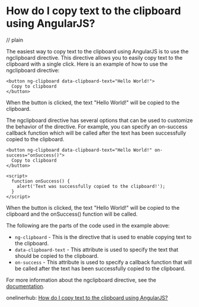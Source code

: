 # How do I copy text to the clipboard using AngularJS?
// plain

The easiest way to copy text to the clipboard using AngularJS is to use the ngclipboard directive. This directive allows you to easily copy text to the clipboard with a single click. Here is an example of how to use the ngclipboard directive:

```
<button ng-clipboard data-clipboard-text="Hello World!">
  Copy to clipboard
</button>
```

When the button is clicked, the text "Hello World!" will be copied to the clipboard.

The ngclipboard directive has several options that can be used to customize the behavior of the directive. For example, you can specify an on-success callback function which will be called after the text has been successfully copied to the clipboard.

```
<button ng-clipboard data-clipboard-text="Hello World!" on-success="onSuccess()">
  Copy to clipboard
</button>

<script>
  function onSuccess() {
    alert('Text was successfully copied to the clipboard!');
  }
</script>
```

When the button is clicked, the text "Hello World!" will be copied to the clipboard and the onSuccess() function will be called.

The following are the parts of the code used in the example above:

* `ng-clipboard` - This is the directive that is used to enable copying text to the clipboard.
* `data-clipboard-text` - This attribute is used to specify the text that should be copied to the clipboard.
* `on-success` - This attribute is used to specify a callback function that will be called after the text has been successfully copied to the clipboard.

For more information about the ngclipboard directive, see the [documentation](https://github.com/sachinchoolur/ngclipboard).

onelinerhub: [How do I copy text to the clipboard using AngularJS?](https://onelinerhub.com/angularjs/how-do-i-copy-text-to-the-clipboard-using-angularjs)